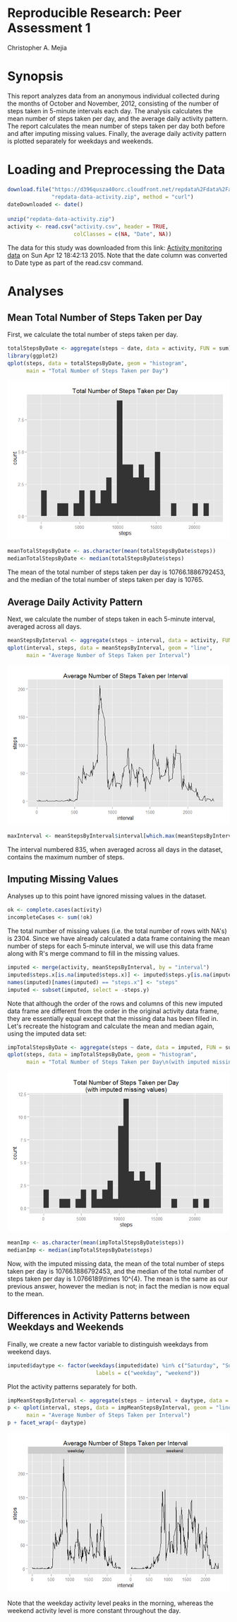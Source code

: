 # Reproducible Research: Peer Assessment 1
Christopher A. Mejia  

Synopsis
========

This report analyzes data from an anonymous individual collected during the months of October and November, 2012, consisting of the number of steps taken in 5-minute intervals each day.  The analysis calculates the mean number of steps taken per day, and the average daily activity pattern.  The report calculates the mean number of steps taken per day both before and after imputing missing values.  Finally, the average daily activity pattern is plotted separately for weekdays and weekends.

Loading and Preprocessing the Data
==================================


```r
download.file("https://d396qusza40orc.cloudfront.net/repdata%2Fdata%2Factivity.zip",
              "repdata-data-activity.zip", method = "curl")
dateDownloaded <- date()

unzip("repdata-data-activity.zip")
activity <- read.csv("activity.csv", header = TRUE,
                     colClasses = c(NA, "Date", NA))
```

The data for this study was downloaded from this link: [Activity monitoring data](https://d396qusza40orc.cloudfront.net/repdata%2Fdata%2Factivity.zip) on Sun Apr 12 18:42:13 2015.  Note that the date column was converted to Date type as part of the read.csv command.

Analyses
========

Mean Total Number of Steps Taken per Day
----------------------------------------

First, we calculate the total number of steps taken per day.


```r
totalStepsByDate <- aggregate(steps ~ date, data = activity, FUN = sum)
library(ggplot2)
qplot(steps, data = totalStepsByDate, geom = "histogram",
      main = "Total Number of Steps Taken per Day") 
```

![](PA1_template_files/figure-html/unnamed-chunk-2-1.png) 

```r
meanTotalStepsByDate <- as.character(mean(totalStepsByDate$steps))
medianTotalStepsByDate <- median(totalStepsByDate$steps)
```

The mean of the total number of steps taken per day is 10766.1886792453, and the median of the total number of steps taken per day is 10765.

Average Daily Activity Pattern
------------------------------

Next, we calculate the number of steps taken in each 5-minute interval, averaged across all days.


```r
meanStepsByInterval <- aggregate(steps ~ interval, data = activity, FUN = mean)
qplot(interval, steps, data = meanStepsByInterval, geom = "line",
      main = "Average Number of Steps Taken per Interval")
```

![](PA1_template_files/figure-html/unnamed-chunk-3-1.png) 

```r
maxInterval <- meanStepsByInterval$interval[which.max(meanStepsByInterval$steps)]
```

The interval numbered 835, when averaged across all days in the dataset, contains the maximum number of steps.

Imputing Missing Values
-----------------------

Analyses up to this point have ignored missing values in the dataset.


```r
ok <- complete.cases(activity)
incompleteCases <- sum(!ok)
```

The total number of missing values (i.e. the total number of rows with NA's) is 2304.  Since we have already calculated a data frame containing the mean number of steps for each 5-minute interval, we will use this data frame along with R's merge command to fill in the missing values.


```r
imputed <- merge(activity, meanStepsByInterval, by = "interval")
imputed$steps.x[is.na(imputed$steps.x)] <- imputed$steps.y[is.na(imputed$steps.x)]
names(imputed)[names(imputed) == "steps.x"] <- "steps"
imputed <- subset(imputed, select = -steps.y)
```

Note that although the order of the rows and columns of this new imputed data frame are different from the order in the original activity data frame, they are essentially equal except that the missing data has been filled in.  Let's recreate the histogram and calculate the mean and median again, using the imputed data set:


```r
impTotalStepsByDate <- aggregate(steps ~ date, data = imputed, FUN = sum)
qplot(steps, data = impTotalStepsByDate, geom = "histogram",
      main = "Total Number of Steps Taken per Day\n(with imputed missing values)") 
```

![](PA1_template_files/figure-html/unnamed-chunk-6-1.png) 

```r
meanImp <- as.character(mean(impTotalStepsByDate$steps))
medianImp <- median(impTotalStepsByDate$steps)
```

Now, with the imputed missing data, the mean of the total number of steps taken per day is 10766.1886792453, and the median of the total number of steps taken per day is 1.0766189\times 10^{4}.  The mean is the same as our previous answer, however the median is not; in fact the median is now equal to the mean.

Differences in Activity Patterns between Weekdays and Weekends
--------------------------------------------------------------

Finally, we create a new factor variable to distinguish weekdays from weekend days.


```r
imputed$daytype <- factor(weekdays(imputed$date) %in% c("Saturday", "Sunday"),
                            labels = c("weekday", "weekend"))
```

Plot the activity patterns separately for both.


```r
impMeanStepsByInterval <- aggregate(steps ~ interval + daytype, data = imputed, FUN = mean)
p <- qplot(interval, steps, data = impMeanStepsByInterval, geom = "line",
      main = "Average Number of Steps Taken per Interval") 
p + facet_wrap(~ daytype)
```

![](PA1_template_files/figure-html/unnamed-chunk-8-1.png) 

Note that the weekday activity level peaks in the morning, whereas the weekend activity level is more constant throughout the day.
